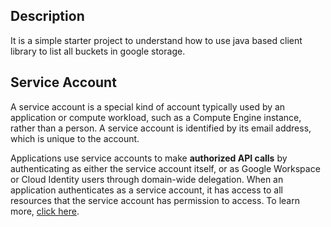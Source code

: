 ## Description

It is a simple starter project to understand how to use java based client library to
list all buckets in google storage.

## Service Account
A service account is a special kind of account typically used by an application or 
compute workload, such as a Compute Engine instance, rather than a person. 
A service account is identified by its email address, which is unique to the account.

Applications use service accounts to make **authorized API calls** by authenticating as either 
the service account itself, or as Google Workspace or Cloud Identity users through domain-wide 
delegation. When an application authenticates as a service account, it has access to all 
resources that the service account has permission to access. To learn more, 
[click here](https://cloud.google.com/iam/docs/service-account-overview).